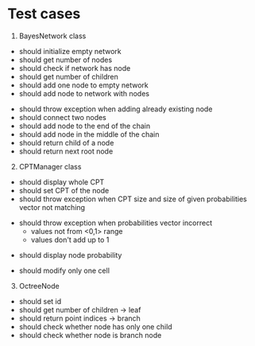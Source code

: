 # Test cases

1. BayesNetwork class
+ should initialize empty network
+ should get number of nodes
+ should check if network has node
+ should get number of children
+ should add one node to empty network
+ should add node to network with nodes
- should throw exception when adding already existing node
- should connect two nodes
- should add node to the end of the chain
- should add node in the middle of the chain
- should return child of a node
- should return next root node

2. CPTManager class
+ should display whole CPT
+ should set CPT of the node
+ should throw exception when CPT size and size of given probabilities vector not matching
- should throw exception when probabilities vector incorrect
  + values not from <0,1> range
  - values don't add up to 1
+ should display node probability
- should modify only one cell

3. OctreeNode
  - should set id
  - should get number of children
-> leaf
  - should return point indices
-> branch
  - should check whether node has only one child
  - should check whether node is branch node

